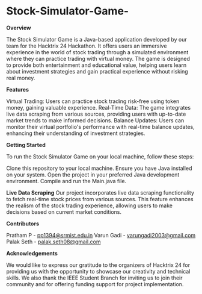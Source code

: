 # Stock-Simulator-Game-
**Overview**

The Stock Simulator Game is a Java-based application developed by our team for the Hacktrix 24 Hackathon. It offers users an immersive experience in the world of stock trading through a simulated environment where they can practice trading with virtual money. The game is designed to provide both entertainment and educational value, helping users learn about investment strategies and gain practical experience without risking real money.

**Features**

Virtual Trading: Users can practice stock trading risk-free using token money, gaining valuable experience.
Real-Time Data: The game integrates live data scraping from various sources, providing users with up-to-date market trends to make informed decisions.
Balance Updates: Users can monitor their virtual portfolio's performance with real-time balance updates, enhancing their understanding of investment strategies.

**Getting Started**

To run the Stock Simulator Game on your local machine, follow these steps:

Clone this repository to your local machine.
Ensure you have Java installed on your system.
Open the project in your preferred Java development environment.
Compile and run the Main.java file.

**Live Data Scraping**
Our project incorporates live data scraping functionality to fetch real-time stock prices from various sources. This feature enhances the realism of the stock trading experience, allowing users to make decisions based on current market conditions.

**Contributors**

Pratham P - pp1394@srmist.edu.in
Varun Gadi - varungadi2003@gmail.com
Palak Seth - palak.seth08@gmail.com

**Acknowledgements**

We would like to express our gratitude to the organizers of Hacktrix 24 for providing us with the opportunity to showcase our creativity and technical skills. We also thank the IEEE Student Branch for inviting us to join their community and for offering funding support for project implementation.
